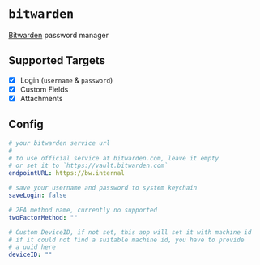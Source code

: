 # `bitwarden`

[Bitwarden](https://bitwarden.com/) password manager

## Supported Targets

- [x] Login (`username` & `password`)
- [x] Custom Fields
- [x] Attachments

## Config

```yaml
# your bitwarden service url
#
# to use official service at bitwarden.com, leave it empty
# or set it to `https://vault.bitwarden.com`
endpointURL: https://bw.internal

# save your username and password to system keychain
saveLogin: false

# 2FA method name, currently no supported
twoFactorMethod: ""

# Custom DeviceID, if not set, this app will set it with machine id
# if it could not find a suitable machine id, you have to provide
# a uuid here
deviceID: ""
```
